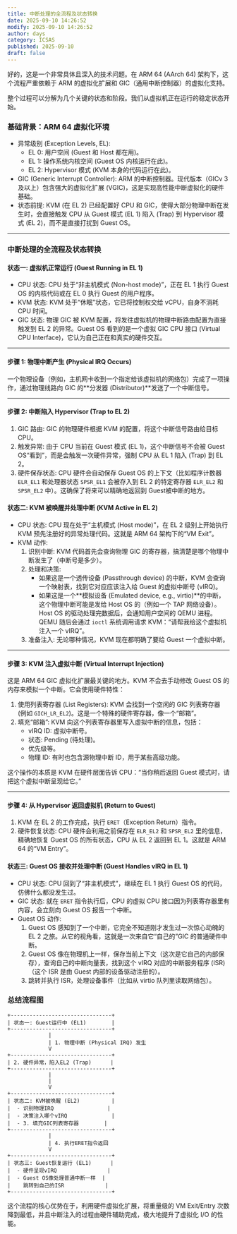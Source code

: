 ```yaml
---
title: 中断处理的全流程及状态转换
date: 2025-09-10 14:26:52
modify: 2025-09-10 14:26:52
author: days
category: ICSAS
published: 2025-09-10
draft: false
---
```


好的，这是一个非常具体且深入的技术问题。在 ARM 64 (AArch 64) 架构下，这个流程严重依赖于 ARM 的虚拟化扩展和 GIC（通用中断控制器）的虚拟化支持。

整个过程可以分解为几个关键的状态和阶段。我们从虚拟机正在运行的稳定状态开始。

### 基础背景：ARM 64 虚拟化环境

  * 异常级别 (Exception Levels, EL):
      * EL 0: 用户空间 (Guest 和 Host 都在用)。
      * EL 1: 操作系统内核空间 (Guest OS 内核运行在此)。
      * EL 2: Hypervisor 模式 (KVM 本身的代码运行在此)。
  * GIC (Generic Interrupt Controller): ARM 的中断控制器。现代版本（GICv 3 及以上）包含强大的虚拟化扩展 (VGIC)，这是实现高性能中断虚拟化的硬件基础。
  * 状态前提: KVM (在 EL 2) 已经配置好 CPU 和 GIC，使得大部分物理中断在发生时，会直接触发 CPU 从 Guest 模式 (EL 1) 陷入 (Trap) 到 Hypervisor 模式 (EL 2)，而不是直接打扰到 Guest OS。

-----

### 中断处理的全流程及状态转换

#### 状态一: 虚拟机正常运行 (Guest Running in EL 1)

  * CPU 状态: CPU 处于“非主机模式 (Non-host mode)”，正在 EL 1 执行 Guest OS 的内核代码或在 EL 0 执行 Guest 的用户程序。
  * KVM 状态: KVM 处于“休眠”状态，它已将控制权交给 vCPU，自身不消耗 CPU 时间。
  * GIC 状态: 物理 GIC 被 KVM 配置，将发往虚拟机的物理中断路由配置为直接触发到 EL 2 的异常。Guest OS 看到的是一个虚拟 GIC CPU 接口 (Virtual CPU Interface)，它认为自己正在和真实的硬件交互。

-----

#### 步骤 1: 物理中断产生 (Physical IRQ Occurs)

一个物理设备（例如，主机网卡收到一个指定给该虚拟机的网络包）完成了一项操作，通过物理线路向 GIC 的\*\*分发器 (Distributor)\*\*发送了一个中断信号。

-----

#### 步骤 2: 中断陷入 Hypervisor (Trap to EL 2)

1.  GIC 路由: GIC 的物理硬件根据 KVM 的配置，将这个中断信号路由给目标 CPU。
2.  触发异常: 由于 CPU 当前在 Guest 模式 (EL 1)，这个中断信号不会被 Guest OS“看到”，而是会触发一次硬件异常，强制 CPU 从 EL 1 陷入 (Trap) 到 EL 2。
3.  硬件保存状态: CPU 硬件会自动保存 Guest OS 的上下文（比如程序计数器 `ELR_EL1` 和处理器状态 `SPSR_EL1` 会被存入到 EL 2 的特定寄存器 `ELR_EL2` 和 `SPSR_EL2` 中）。这确保了将来可以精确地返回到 Guest被中断的地方。

#### 状态二: KVM 被唤醒并处理中断 (KVM Active in EL 2)

  * CPU 状态: CPU 现在处于“主机模式 (Host mode)”，在 EL 2 级别上开始执行 KVM 预先注册好的异常处理代码。这就是 ARM 64 架构下的“VM Exit”。
  * KVM 动作:
    1.  识别中断: KVM 代码首先会查询物理 GIC 的寄存器，搞清楚是哪个物理中断发生了（中断号是多少）。
    2.  处理和决策:
          * 如果这是一个透传设备 (Passthrough device) 的中断，KVM 会查询一个映射表，找到它对应应该注入给 Guest 的虚拟中断号 (vIRQ)。
          * 如果这是一个\*\*模拟设备 (Emulated device, e.g., virtio)\*\*的中断，这个物理中断可能是发给 Host OS 的（例如一个 TAP 网络设备）。Host OS 的驱动处理完数据后，会通知用户空间的 QEMU 进程。QEMU 随后会通过 `ioctl` 系统调用请求 KVM：“请帮我给这个虚拟机注入一个 vIRQ”。
    3.  准备注入: 无论哪种情况，KVM 现在都明确了要给 Guest 一个虚拟中断。

-----

#### 步骤 3: KVM 注入虚拟中断 (Virtual Interrupt Injection)

这是 ARM 64 GIC 虚拟化扩展最关键的地方。KVM 不会去手动修改 Guest OS 的内存来模拟一个中断。它会使用硬件特性：

1.  使用列表寄存器 (List Registers): KVM 会找到一个空闲的 GIC 列表寄存器 (例如 `GICH_LR_EL2`)。这是一个特殊的硬件寄存器，像一个“邮箱”。
2.  填充“邮箱”: KVM 向这个列表寄存器里写入虚拟中断的信息，包括：
      * vIRQ ID: 虚拟中断号。
      * 状态: Pending (待处理)。
      * 优先级等。
      * 物理 ID: 有时也包含源物理中断 ID，用于某些高级功能。

这个操作的本质是 KVM 在硬件层面告诉 CPU：“当你稍后返回 Guest 模式时，请把这个虚拟中断呈现给它。”

-----

#### 步骤 4: 从 Hypervisor 返回虚拟机 (Return to Guest)

1.  KVM 在 EL 2 的工作完成，执行 `ERET`（Exception Return）指令。
2.  硬件恢复状态: CPU 硬件会利用之前保存在 `ELR_EL2` 和 `SPSR_EL2` 里的信息，精确地恢复 Guest OS 的所有状态，CPU 从 EL 2 返回到 EL 1。这就是 ARM 64 的“VM Entry”。

#### 状态三: Guest OS 接收并处理中断 (Guest Handles vIRQ in EL 1)

  * CPU 状态: CPU 回到了“非主机模式”，继续在 EL 1 执行 Guest OS 的代码，仿佛什么都没发生过。
  * GIC 状态: 就在 `ERET` 指令执行后，CPU 的虚拟 CPU 接口因为列表寄存器里有内容，会立刻向 Guest OS 报告一个中断。
  * Guest OS 动作:
    1.  Guest OS 感知到了一个中断，它完全不知道刚才发生过一次惊心动魄的 EL 2 之旅。从它的视角看，这就是一次来自它“自己的”GIC 的普通硬件中断。
    2.  Guest OS 像在物理机上一样，保存当前上下文（这次是它自己的内部保存），查询自己的中断向量表，找到这个 vIRQ 对应的中断服务程序 (ISR)（这个 ISR 是由 Guest 内部的设备驱动注册的）。
    3.  跳转并执行 ISR，处理设备事件（比如从 virtio 队列里读取网络包）。

### 总结流程图

```
+--------------------------------+
| 状态一: Guest运行中 (EL1)        |
+--------------------------------+
             |
             | 1. 物理中断 (Physical IRQ) 发生
             V
+--------------------------------+
| 2. 硬件异常，陷入EL2 (Trap)      |
+--------------------------------+
             |
             |
             V
+--------------------------------+
| 状态二: KVM被唤醒 (EL2)          |
|  - 识别物理IRQ                 |
|  - 决策注入哪个vIRQ              |
|  - 3. 填充GIC列表寄存器        |
+--------------------------------+
             |
             | 4. 执行ERET指令返回
             V
+--------------------------------+
| 状态三: Guest恢复运行 (EL1)      |
|  - 硬件呈现vIRQ                |
|  - Guest OS像处理普通中断一样  |
|    跳转到自己的ISR             |
+--------------------------------+
```

这个流程的核心优势在于，利用硬件虚拟化扩展，将重量级的 VM Exit/Entry 次数降到最低，并且中断注入的过程由硬件辅助完成，极大地提升了虚拟化 I/O 的性能。